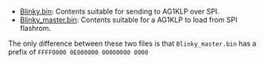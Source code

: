 * [Blinky.bin](Blinky.bin): Contents suitable for sending to AG1KLP over SPI.
* [Blinky_master.bin](Blinky_master.bin): Contents suitable for a AG1KLP to load from SPI flashrom.  

The only difference between these two files is that `Blinky_master.bin` has a prefix of `FFFF0000 0E000000 00000000 0000`
